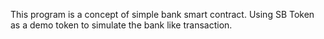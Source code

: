 This program is a concept of simple bank smart contract. Using SB Token as a demo token to simulate the bank like transaction.